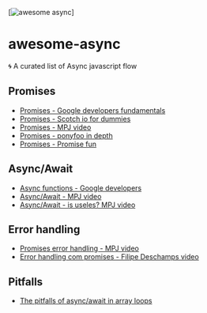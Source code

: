 [![awesome async](https://achievement-images.teamtreehouse.com/badge_async-programming-with-JS_stage1.png)]

# awesome-async
:cyclone: A curated list of Async javascript flow

## Promises

* [Promises - Google developers fundamentals](https://developers.google.com/web/fundamentals/primers/promises?hl=pt-br)
* [Promises - Scotch io for dummies](https://scotch.io/tutorials/javascript-promises-for-dummies)
* [Promises - MPJ video](https://www.youtube.com/watch?v=2d7s3spWAzo)
* [Promises - ponyfoo in depth](https://ponyfoo.com/articles/es6-promises-in-depth)
* [Promises - Promise fun](https://github.com/sindresorhus/promise-fun)

## Async/Await

* [Async functions - Google developers](https://developers.google.com/web/fundamentals/primers/async-functions?hl=pt-br)
* [Async/Await - MPJ video](https://developers.google.com/web/fundamentals/primers/async-functions?hl=pt-br)
* [Async/Await - is useles? MPJ video](https://www.youtube.com/watch?v=ho5PnBOoacw)

## Error handling
* [Promises error handling - MPJ video](https://www.youtube.com/watch?v=f8IgdnYIwOU)
* [Error handling com promises - Filipe Deschamps video](https://www.youtube.com/watch?v=ZgWyha2d6iY)

## Pitfalls
* [The pitfalls of async/await in array loops](https://medium.com/dailyjs/the-pitfalls-of-async-await-in-array-loops-cf9cf713bfeb)
